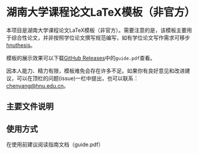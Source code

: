 # 湖南大学课程论文LaTeX模板（非官方）
本项目是湖南大学课程论文LaTeX模板（非官方）。需要注意的是，该模板主要用于综合性论文，并非按照学位论文撰写规范编写，如有学位论文写作需求可移步
[hnuthesis](https://github.com/yusanshi/hnuthesis)。

模板的展示效果可以下载[GitHub Releases](https://github.com/zcyeee/HNU_LaTeX_Template/releases)中的`guide.pdf`查看。

因本人能力、精力有限，模板难免会存在许多不足。如果你有良好意见和改进建议，可以在顶栏的问题(issue)一栏中提出，也可以联系：chenyang@hnu.edu.cn。

## 主要文件说明


## 使用方式


在使用前建议阅读指南文档（guide.pdf）

